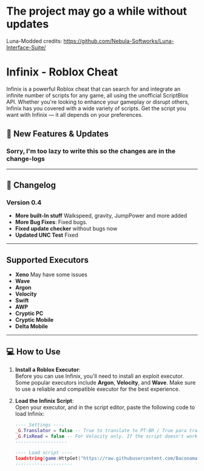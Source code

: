 # The project may go a while without updates

Luna-Modded credits: https://github.com/Nebula-Softworks/Luna-Interface-Suite/

# Infinix - Roblox Cheat

Infinix is a powerful Roblox cheat that can search for and integrate an infinite number of scripts for any game, all using the unofficial ScriptBlox API. Whether you're looking to enhance your gameplay or disrupt others, Infinix has you covered with a wide variety of scripts. Get the script you want with Infinix — it all depends on your preferences.

## 🚀 New Features & Updates

### Sorry, I'm too lazy to write this so the changes are in the change-logs


---

## 📜 Changelog

### Version 0.4
- **More built-In stuff** Walkspeed, gravity, JumpPower and more added
- **More Bug Fixes**: Fixed bugs.
- **Fixed update checker** without bugs now
- **Updated UNC Test** Fixed

---

## Supported Executors

- **Xeno** May have some issues
- **Wave**
- **Argon**
- **Velocity**
- **Swift**
- **AWP**
- **Cryptic PC**
- **Cryptic Mobile**
- **Delta Mobile**

---

## 💻 How to Use

1. **Install a Roblox Executor**:  
   Before you can use Infinix, you'll need to install an exploit executor. Some popular executors include **Argon**, **Velocity**, and **Wave**. Make sure to use a reliable and compatible executor for the best experience.

2. **Load the Infinix Script**:  
   Open your executor, and in the script editor, paste the following code to load Infinix:

   ```lua
   ---- Settings ----
   _G.Translator = false -- True to translate to PT-BR / True para traduzir para PT-BR
   _G.FixRead = false -- For Velocity only. If the script doesn't work, set true and run it again / Apenas para Velocity. Caso o script não funcione, coloque para true e execute novamente.
   -------------------

   ---- Load script ----
   loadstring(game:HttpGet("https://raw.githubusercontent.com/Baconamassado/Infinix/refs/heads/main/Infinix-Script-Hub"))()
   ---------------------
